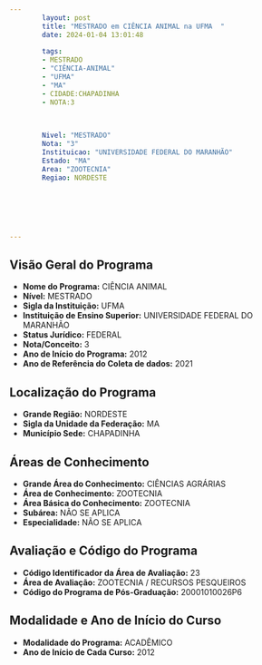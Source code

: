 ```yaml
---
        layout: post
        title: "MESTRADO em CIÊNCIA ANIMAL na UFMA  "
        date: 2024-01-04 13:01:48
     
        tags:
        - MESTRADO
        - "CIÊNCIA-ANIMAL"
        - "UFMA"
        - "MA"
        - CIDADE:CHAPADINHA
        - NOTA:3
        
       

        Nivel: "MESTRADO"
        Nota: "3"
        Instituicao: "UNIVERSIDADE FEDERAL DO MARANHÃO"
        Estado: "MA"
        Area: "ZOOTECNIA"
        Regiao: NORDESTE
        
        
        
        
        
        
---
```

## Visão Geral do Programa
- **Nome do Programa:** CIÊNCIA ANIMAL
- **Nível:** MESTRADO
- **Sigla da Instituição:** UFMA
- **Instituição de Ensino Superior:** UNIVERSIDADE FEDERAL DO MARANHÃO
- **Status Jurídico:** FEDERAL
- **Nota/Conceito:** 3
- **Ano de Início do Programa:** 2012
- **Ano de Referência do Coleta de dados:** 2021

## Localização do Programa
- **Grande Região:** NORDESTE
- **Sigla da Unidade da Federação:** MA
- **Município Sede:** CHAPADINHA

## Áreas de Conhecimento
- **Grande Área do Conhecimento:** CIÊNCIAS AGRÁRIAS
- **Área de Conhecimento:** ZOOTECNIA
- **Área Básica do Conhecimento:** ZOOTECNIA
- **Subárea:** NÃO SE APLICA
- **Especialidade:** NÃO SE APLICA

## Avaliação e Código do Programa
- **Código Identificador da Área de Avaliação:** 23
- **Área de Avaliação:** ZOOTECNIA / RECURSOS PESQUEIROS
- **Código do Programa de Pós-Graduação:** 20001010026P6


## Modalidade e Ano de Início do Curso
- **Modalidade do Programa:** ACADÊMICO
- **Ano de Início de Cada Curso:** 2012
